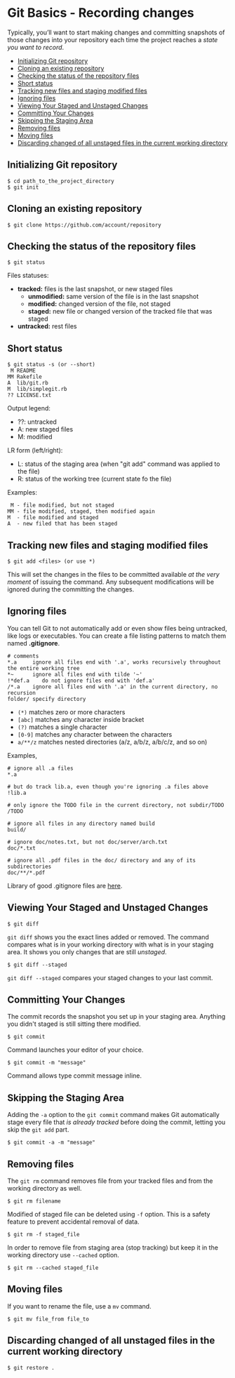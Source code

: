 # Git Basics - Recording changes

Typically, you’ll want to start making changes and committing snapshots of those changes into your repository each time the project reaches a *state you want to record*.

- [Initializing Git repository](#initializing-git-repository)
- [Cloning an existing repository](#cloning-an-existing-repository)
- [Checking the status of the repository files](#checking-the-status-of-the-repository-files)
- [Short status](#short-status)
- [Tracking new files and staging modified files](#tracking-new-files-and-staging-modified-files)
- [Ignoring files](#ignoring-files)
- [Viewing Your Staged and Unstaged Changes](#viewing-your-staged-and-unstaged-changes)
- [Committing Your Changes](#committing-your-changes)
- [Skipping the Staging Area](#skipping-the-staging-area)
- [Removing files](#removing-files)
- [Moving files](#moving-files)
- [Discarding changed of all unstaged files in the current working directory](#discarding-changed-of-all-unstaged-files-in-the-current-working-directory)

## Initializing Git repository

```console
$ cd path_to_the_project_directory
$ git init
```

## Cloning an existing repository

```console
$ git clone https://github.com/account/repository
```

## Checking the status of the repository files

```console
$ git status
```

Files statuses:

- **tracked:** files is the last snapshot, or new staged files
  - **unmodified:** same version of the file is in the last snapshot
  - **modified:** changed version of the file, not staged
  - **staged:** new file or changed version of the tracked file that was staged
- **untracked:** rest files

## Short status

```console
$ git status -s (or --short)
 M README
MM Rakefile
A  lib/git.rb
M  lib/simplegit.rb
?? LICENSE.txt
```

Output legend:

- ??: untracked
- A: new staged files
- M: modified

LR form (left/right):

- L: status of the staging area (when "git add" command was applied to the file)
- R: status of the working tree (current state fo the file)

Examples:

```
 M - file modified, but not staged
MM - file modified, staged, then modified again
M  - file modified and staged
A  - new filed that has been staged
```

## Tracking new files and staging modified files
 
```console
$ git add <files> (or use *)
```

This will set the changes in the files to be committed available *at the very moment* of issuing the command. Any subsequent modifications will be ignored during the committing the changes.

## Ignoring files

You can tell Git to not automatically add or even show files being untracked, like logs or executables.
You can create a file listing patterns to match them named **.gitignore**.

```
# comments
*.a     ignore all files end with '.a', works recursively throughout the entire working tree
*~      ignore all files end with tilde '~'
!*def.a    do not ignore files end with 'def.a'
/*.a    ignore all files end with '.a' in the current directory, no recursion
folder/ specify directory
```

- `(*)` matches zero or more characters
- `[abc]` matches any character inside bracket
- `(?)` matches a single character
- `[0-9]` matches any character between the characters
- `a/**/z` matches nested directories (a/z, a/b/z, a/b/c/z, and so on)

Examples,

```
# ignore all .a files
*.a

# but do track lib.a, even though you're ignoring .a files above
!lib.a

# only ignore the TODO file in the current directory, not subdir/TODO
/TODO

# ignore all files in any directory named build
build/

# ignore doc/notes.txt, but not doc/server/arch.txt
doc/*.txt

# ignore all .pdf files in the doc/ directory and any of its subdirectories
doc/**/*.pdf
```

Library of good .gitignore files are [here](https://github.com/github/gitignore).

## Viewing Your Staged and Unstaged Changes

```console
$ git diff
```

`git diff` shows you the exact lines added or removed. The command compares what is in your working directory with what is in your staging area. It shows you only changes that are still *unstaged*.

```console
$ git diff --staged
```

`git diff --staged` compares your staged changes to your last commit.

## Committing Your Changes

The commit records the snapshot you set up in your staging area. Anything you didn't staged is still sitting there modified.

```console
$ git commit
```

Command launches your editor of your choice.

```console
$ git commit -m "message"
```

Command allows type commit message inline.

## Skipping the Staging Area

Adding the `-a` option to the `git commit` command makes Git automatically stage every file that *is already tracked* before doing the commit, letting you skip the `git add` part.

```console
$ git commit -a -m "message"
```

## Removing files

The `git rm` command removes file from your tracked files and from the working directory as well.

```console
$ git rm filename
```

Modified of staged file can be deleted using `-f` option. This is a safety feature to prevent accidental removal of data.

```console
$ git rm -f staged_file
```

In order to remove file from staging area (stop tracking) but keep it in the working directory use `--cached` option.

```console
$ git rm --cached staged_file
```

## Moving files

If you want to rename the file, use a `mv` command.

```console
$ git mv file_from file_to
```

## Discarding changed of all unstaged files in the current working directory

```console
$ git restore .
```
